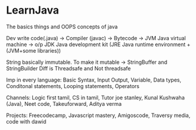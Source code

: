 # LearnJava

The basics things and OOPS concepts of java

Dev write code(.java) -> Compiler (javac) -> Bytecode -> JVM Java virtual machine -> o/p
JDK Java development kit (JRE Java runtime environment + (JVM+some libraries))

String basically immutable.
To make it mutable -> StringBuffer and StringBuilder
              Diff is Threadsafe and Not threadsafe



Imp in every language:
Basic Syntax,
Input Output,
Variable,
Data types,
Conditonal statements,
Looping statements,
Operators

Channels:
Logic first tamil,
CS in tamil,
Tutor joe stanley,
Kunal Kushwaha (Java),
Neet code,
Takeuforward,
Aditya verma

Projects:
Freecodecamp,
Javascript mastery,
Amigoscode,
Traversy media,
code with dawid
